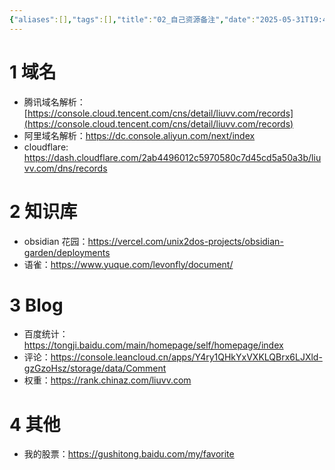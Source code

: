 ```yaml
---
{"aliases":[],"tags":[],"title":"02_自己资源备注","date":"2025-05-31T19:44:42+08:00","date_modify":"2025-06-23T19:44:48+08:00","dg-publish":true,"permalink":"/__Publish__/资源/自己资源备注/","dgPassFrontmatter":true,"created":"2025-05-31T19:44:42+08:00","updated":"2025-06-23T19:44:48+08:00"}
---
```



# 1 域名

- 腾讯域名解析：[https://console.cloud.tencent.com/cns/detail/liuvv.com/records](https://console.cloud.tencent.com/cns/detail/liuvv.com/records)
- 阿里域名解析：<https://dc.console.aliyun.com/next/index>
- cloudflare: <https://dash.cloudflare.com/2ab4496012c5970580c7d45cd5a50a3b/liuvv.com/dns/records>

# 2 知识库

- obsidian 花园：<https://vercel.com/unix2dos-projects/obsidian-garden/deployments>
- 语雀：<https://www.yuque.com/levonfly/document/>

# 3 Blog

- 百度统计： <https://tongji.baidu.com/main/homepage/self/homepage/index>
- 评论：<https://console.leancloud.cn/apps/Y4ry1QHkYxVXKLQBrx6LJXld-gzGzoHsz/storage/data/Comment>
- 权重：<https://rank.chinaz.com/liuvv.com>

# 4 其他

- 我的股票：<https://gushitong.baidu.com/my/favorite>
